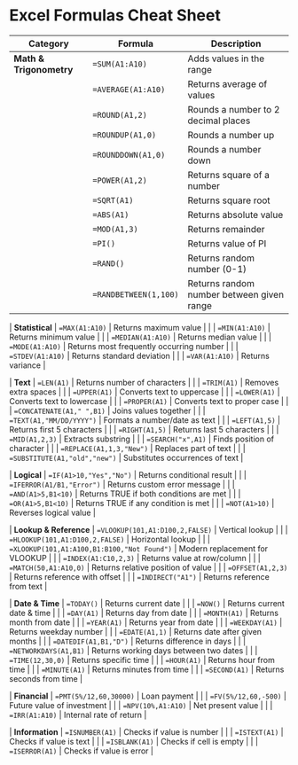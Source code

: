 
# Excel Formulas Cheat Sheet

| Category | Formula | Description |
|----------|---------|-------------|
| **Math & Trigonometry** | `=SUM(A1:A10)` | Adds values in the range |
| | `=AVERAGE(A1:A10)` | Returns average of values |
| | `=ROUND(A1,2)` | Rounds a number to 2 decimal places |
| | `=ROUNDUP(A1,0)` | Rounds a number up |
| | `=ROUNDDOWN(A1,0)` | Rounds a number down |
| | `=POWER(A1,2)` | Returns square of a number |
| | `=SQRT(A1)` | Returns square root |
| | `=ABS(A1)` | Returns absolute value |
| | `=MOD(A1,3)` | Returns remainder |
| | `=PI()` | Returns value of PI |
| | `=RAND()` | Returns random number (0-1) |
| | `=RANDBETWEEN(1,100)` | Returns random number between given range |

| **Statistical** | `=MAX(A1:A10)` | Returns maximum value |
| | `=MIN(A1:A10)` | Returns minimum value |
| | `=MEDIAN(A1:A10)` | Returns median value |
| | `=MODE(A1:A10)` | Returns most frequently occurring number |
| | `=STDEV(A1:A10)` | Returns standard deviation |
| | `=VAR(A1:A10)` | Returns variance |

| **Text** | `=LEN(A1)` | Returns number of characters |
| | `=TRIM(A1)` | Removes extra spaces |
| | `=UPPER(A1)` | Converts text to uppercase |
| | `=LOWER(A1)` | Converts text to lowercase |
| | `=PROPER(A1)` | Converts text to proper case |
| | `=CONCATENATE(A1," ",B1)` | Joins values together |
| | `=TEXT(A1,"MM/DD/YYYY")` | Formats a number/date as text |
| | `=LEFT(A1,5)` | Returns first 5 characters |
| | `=RIGHT(A1,5)` | Returns last 5 characters |
| | `=MID(A1,2,3)` | Extracts substring |
| | `=SEARCH("x",A1)` | Finds position of character |
| | `=REPLACE(A1,1,3,"New")` | Replaces part of text |
| | `=SUBSTITUTE(A1,"old","new")` | Substitutes occurrences of text |

| **Logical** | `=IF(A1>10,"Yes","No")` | Returns conditional result |
| | `=IFERROR(A1/B1,"Error")` | Returns custom error message |
| | `=AND(A1>5,B1<10)` | Returns TRUE if both conditions are met |
| | `=OR(A1>5,B1<10)` | Returns TRUE if any condition is met |
| | `=NOT(A1>10)` | Reverses logical value |

| **Lookup & Reference** | `=VLOOKUP(101,A1:D100,2,FALSE)` | Vertical lookup |
| | `=HLOOKUP(101,A1:D100,2,FALSE)` | Horizontal lookup |
| | `=XLOOKUP(101,A1:A100,B1:B100,"Not Found")` | Modern replacement for VLOOKUP |
| | `=INDEX(A1:C10,2,3)` | Returns value at row/column |
| | `=MATCH(50,A1:A10,0)` | Returns relative position of value |
| | `=OFFSET(A1,2,3)` | Returns reference with offset |
| | `=INDIRECT("A1")` | Returns reference from text |

| **Date & Time** | `=TODAY()` | Returns current date |
| | `=NOW()` | Returns current date & time |
| | `=DAY(A1)` | Returns day from date |
| | `=MONTH(A1)` | Returns month from date |
| | `=YEAR(A1)` | Returns year from date |
| | `=WEEKDAY(A1)` | Returns weekday number |
| | `=EDATE(A1,1)` | Returns date after given months |
| | `=DATEDIF(A1,B1,"D")` | Returns difference in days |
| | `=NETWORKDAYS(A1,B1)` | Returns working days between two dates |
| | `=TIME(12,30,0)` | Returns specific time |
| | `=HOUR(A1)` | Returns hour from time |
| | `=MINUTE(A1)` | Returns minutes from time |
| | `=SECOND(A1)` | Returns seconds from time |

| **Financial** | `=PMT(5%/12,60,30000)` | Loan payment |
| | `=FV(5%/12,60,-500)` | Future value of investment |
| | `=NPV(10%,A1:A10)` | Net present value |
| | `=IRR(A1:A10)` | Internal rate of return |

| **Information** | `=ISNUMBER(A1)` | Checks if value is number |
| | `=ISTEXT(A1)` | Checks if value is text |
| | `=ISBLANK(A1)` | Checks if cell is empty |
| | `=ISERROR(A1)` | Checks if value is error |
